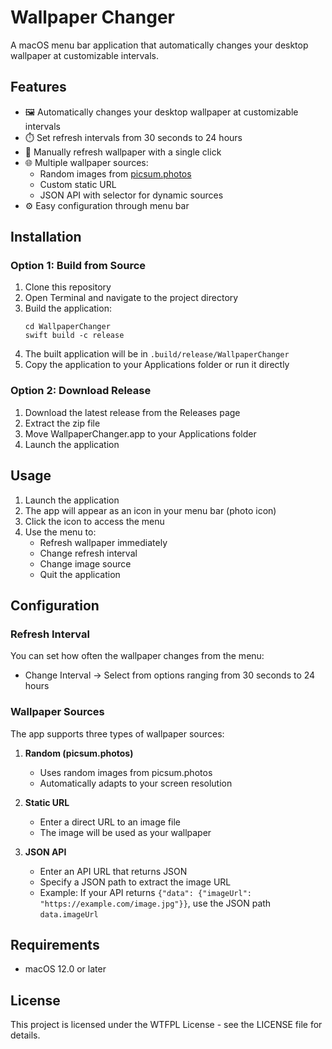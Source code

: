 # Wallpaper Changer

A macOS menu bar application that automatically changes your desktop wallpaper at customizable intervals.

## Features

-   🖼️ Automatically changes your desktop wallpaper at customizable intervals
-   ⏱️ Set refresh intervals from 30 seconds to 24 hours
-   🔄 Manually refresh wallpaper with a single click
-   🌐 Multiple wallpaper sources:
    -   Random images from [picsum.photos](https://picsum.photos)
    -   Custom static URL
    -   JSON API with selector for dynamic sources
-   ⚙️ Easy configuration through menu bar

## Installation

### Option 1: Build from Source

1. Clone this repository
2. Open Terminal and navigate to the project directory
3. Build the application:
    ```
    cd WallpaperChanger
    swift build -c release
    ```
4. The built application will be in `.build/release/WallpaperChanger`
5. Copy the application to your Applications folder or run it directly

### Option 2: Download Release

1. Download the latest release from the Releases page
2. Extract the zip file
3. Move WallpaperChanger.app to your Applications folder
4. Launch the application

## Usage

1. Launch the application
2. The app will appear as an icon in your menu bar (photo icon)
3. Click the icon to access the menu
4. Use the menu to:
    - Refresh wallpaper immediately
    - Change refresh interval
    - Change image source
    - Quit the application

## Configuration

### Refresh Interval

You can set how often the wallpaper changes from the menu:

-   Change Interval → Select from options ranging from 30 seconds to 24 hours

### Wallpaper Sources

The app supports three types of wallpaper sources:

1. **Random (picsum.photos)**

    - Uses random images from picsum.photos
    - Automatically adapts to your screen resolution

2. **Static URL**

    - Enter a direct URL to an image file
    - The image will be used as your wallpaper

3. **JSON API**
    - Enter an API URL that returns JSON
    - Specify a JSON path to extract the image URL
    - Example: If your API returns `{"data": {"imageUrl": "https://example.com/image.jpg"}}`, use the JSON path `data.imageUrl`

## Requirements

-   macOS 12.0 or later

## License

This project is licensed under the WTFPL License - see the LICENSE file for details.
